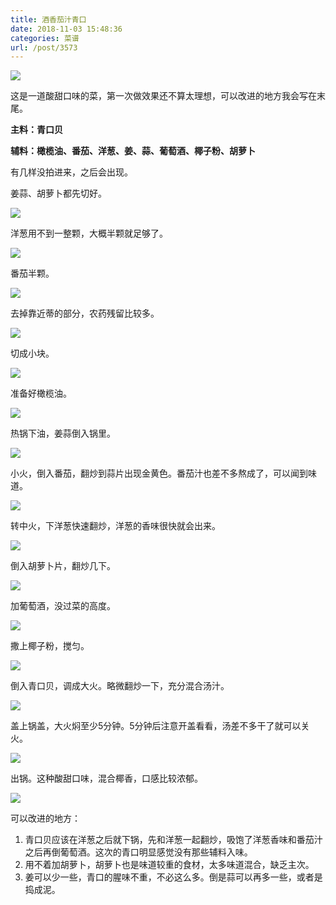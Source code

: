 ```yaml
---
title: 酒香茄汁青口
date: 2018-11-03 15:48:36
categories: 菜谱
url: /post/3573
---
```


![](http://qiniu.colacdn.com/img/posts/2018-11/2018-11-03-13.40.20.jpg)

这是一道酸甜口味的菜，第一次做效果还不算太理想，可以改进的地方我会写在末尾。

**主料：青口贝**

**辅料：橄榄油、番茄、洋葱、姜、蒜、葡萄酒、椰子粉、胡萝卜**

有几样没拍进来，之后会出现。

姜蒜、胡萝卜都先切好。

![](http://qiniu.colacdn.com/img/posts/2018-11/2018-11-03-12.46.46.jpg)

洋葱用不到一整颗，大概半颗就足够了。

![](http://qiniu.colacdn.com/img/posts/2018-11/2018-11-03-12.50.30.jpg)

番茄半颗。

![](http://qiniu.colacdn.com/img/posts/2018-11/2018-11-03-12.54.29.jpg)

去掉靠近蒂的部分，农药残留比较多。

![](http://qiniu.colacdn.com/img/posts/2018-11/2018-11-03-13.02.10.jpg)

切成小块。

![](http://qiniu.colacdn.com/img/posts/2018-11/2018-11-03-13.03.13.jpg)

准备好橄榄油。

![](http://qiniu.colacdn.com/img/posts/2018-11/2018-11-03-13.04.22.jpg)

热锅下油，姜蒜倒入锅里。

![](http://qiniu.colacdn.com/img/posts/2018-11/2018-11-03-13.07.31.jpg)

小火，倒入番茄，翻炒到蒜片出现金黄色。番茄汁也差不多熬成了，可以闻到味道。

![](http://qiniu.colacdn.com/img/posts/2018-11/2018-11-03-13.08.36.jpg)

转中火，下洋葱快速翻炒，洋葱的香味很快就会出来。

![](http://qiniu.colacdn.com/img/posts/2018-11/2018-11-03-13.11.40.jpg)

倒入胡萝卜片，翻炒几下。

![](http://qiniu.colacdn.com/img/posts/2018-11/2018-11-03-13.13.21.jpg)

加葡萄酒，没过菜的高度。

![](http://qiniu.colacdn.com/img/posts/2018-11/2018-11-03-13.15.34.jpg)

撒上椰子粉，搅匀。

![](http://qiniu.colacdn.com/img/posts/2018-11/2018-11-03-13.16.36.jpg)

倒入青口贝，调成大火。略微翻炒一下，充分混合汤汁。

![](http://qiniu.colacdn.com/img/posts/2018-11/2018-11-03-13.17.48.jpg)

盖上锅盖，大火焖至少5分钟。5分钟后注意开盖看看，汤差不多干了就可以关火。

![](http://qiniu.colacdn.com/img/posts/2018-11/2018-11-03-13.23.31.jpg)

出锅。这种酸甜口味，混合椰香，口感比较浓郁。

![](http://qiniu.colacdn.com/img/posts/2018-11/2018-11-03-13.40.20.jpg)

可以改进的地方：
1. 青口贝应该在洋葱之后就下锅，先和洋葱一起翻炒，吸饱了洋葱香味和番茄汁之后再倒葡萄酒。这次的青口明显感觉没有那些辅料入味。
2. 用不着加胡萝卜，胡萝卜也是味道较重的食材，太多味道混合，缺乏主次。
3. 姜可以少一些，青口的腥味不重，不必这么多。倒是蒜可以再多一些，或者是捣成泥。